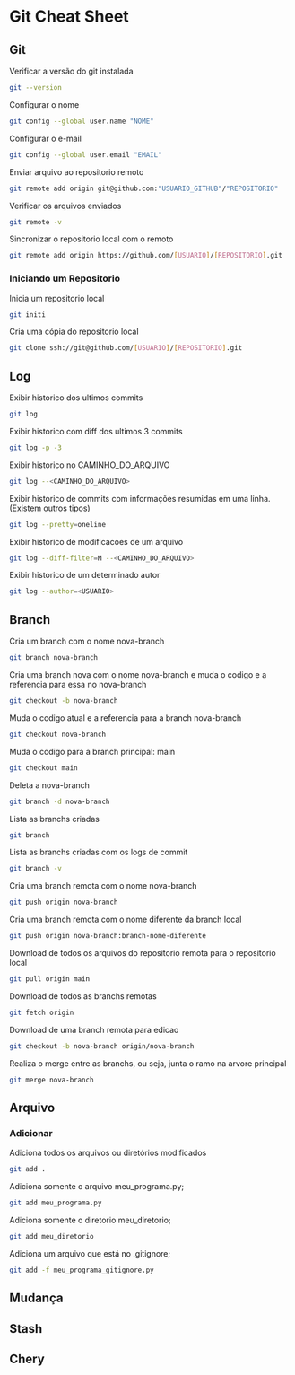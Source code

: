 # Git Cheat Sheet

## Git
Verificar a versão do git instalada
```bash
git --version
```
Configurar o nome
```bash
git config --global user.name "NOME"
```
Configurar o e-mail
```bash
git config --global user.email "EMAIL"
```
Enviar arquivo ao repositorio remoto
```bash
git remote add origin git@github.com:"USUARIO_GITHUB"/"REPOSITORIO"
```
Verificar os arquivos enviados
```bash
git remote -v
```
Sincronizar o repositorio local com o remoto
```bash
git remote add origin https://github.com/[USUARIO]/[REPOSITORIO].git
```

### Iniciando um Repositorio
Inicia um repositorio local
```bash
git initi
```
Cria uma cópia do repositorio local
```bash
git clone ssh://git@github.com/[USUARIO]/[REPOSITORIO].git
```

## Log
Exibir historico dos ultimos commits
```bash
git log
```
Exibir historico com diff dos ultimos 3 commits
```bash
git log -p -3 
```
Exibir historico no CAMINHO_DO_ARQUIVO
```bash
git log --<CAMINHO_DO_ARQUIVO>
```
Exibir historico de commits com informações resumidas em uma linha. (Existem outros tipos)
```bash
git log --pretty=oneline
```
Exibir historico de modificacoes de um arquivo
```bash
git log --diff-filter=M --<CAMINHO_DO_ARQUIVO>
```
Exibir historico de um determinado autor
```bash
git log --author=<USUARIO>
```

## Branch
Cria um branch com o nome nova-branch
```bash
git branch nova-branch
```
Cria uma branch nova com o nome nova-branch e muda o codigo e a referencia para essa no nova-branch
```bash
git checkout -b nova-branch
```
Muda o codigo atual e a referencia para a branch nova-branch
```bash
git checkout nova-branch
```
Muda o codigo para a branch principal: main
```bash
git checkout main
```
Deleta a nova-branch
```bash
git branch -d nova-branch
```
Lista as branchs criadas
```bash
git branch
```
Lista as branchs criadas com os logs de commit
```bash
git branch -v
```
Cria uma branch remota  com o nome nova-branch
```bash
git push origin nova-branch
```
Cria uma branch remota com o nome diferente da branch local
```bash
git push origin nova-branch:branch-nome-diferente
```
Download de todos os arquivos do repositorio remota para o repositorio local
```bash
git pull origin main
```
Download de todos as branchs remotas
```bash
git fetch origin
```
Download de uma branch remota para edicao
```bash
git checkout -b nova-branch origin/nova-branch
```
Realiza o merge entre as branchs, ou seja, junta o ramo na arvore principal
```bash
git merge nova-branch 
```


## Arquivo
### Adicionar
Adiciona todos os arquivos ou diretórios modificados
```bash
git add .
```
Adiciona somente o arquivo meu_programa.py;
```bash
git add meu_programa.py
```
Adiciona somente o diretorio meu_diretorio;
```bash
git add meu_diretorio
```
Adiciona um arquivo que está no .gitignore;
```bash
git add -f meu_programa_gitignore.py
```


## Mudança


## Stash


## Chery


